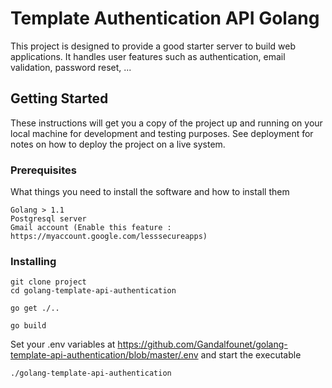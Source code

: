 # Template Authentication API Golang

This project is designed to provide a good starter server to build web applications. It handles user features such as authentication, email validation, password reset, ...

## Getting Started

These instructions will get you a copy of the project up and running on your local machine for development and testing purposes. See deployment for notes on how to deploy the project on a live system.

### Prerequisites

What things you need to install the software and how to install them

```
Golang > 1.1
Postgresql server
Gmail account (Enable this feature : https://myaccount.google.com/lesssecureapps)
```

### Installing

```
git clone project
cd golang-template-api-authentication
```

```
go get ./..
```

```
go build
```

Set your .env variables at https://github.com/Gandalfounet/golang-template-api-authentication/blob/master/.env and start the executable

```
./golang-template-api-authentication
```


